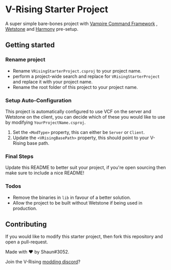 # V-Rising Starter Project

A super simple bare-bones project with [Vampire Command Framework](https://github.com/decaprime/VampireCommandFramework/) 
, [Wetstone](https://github.com/molenzwiebel/Wetstone) and [Harmony](https://github.com/pardeike/Harmony) pre-setup.

## Getting started

### Rename project

- Rename `VRisingStarterProject.csproj` to your project name.
- perform a project-wide search and replace 
for `VRisingStarterProject` and replace it with your project name.
- Rename the root folder of this project to your project name.

### Setup Auto-Configuration

This project is automatically configured to use VCF on the server and Wetstone on the client, you can decide
which of these you would like to use by modifying `YourProjectName.csproj`.

1. Set the `<ModType>` property, this can either be `Server` or `Client`.
2. Update the `<VRisingBasePath>` property, this should point to your V-Rising base path.

### Final Steps

Update this README to better suit your project, if you're open sourcing then make sure to include a nice README!

### Todos

- Remove the binaries in `lib` in favour of a better solution.
- Allow the project to be built without Wetstone if being used in production.

## Contributing

If you would like to modify this starter project, then fork this repository and open a pull-request.

Made with ♥ by Shaun#3052.

Join the V-Rising [modding discord](https://vrisingmods.com/discord)? 

